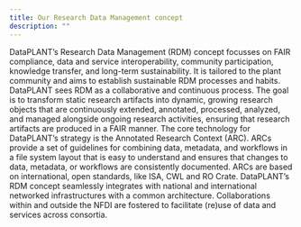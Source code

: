 ```yaml
---
title: Our Research Data Management concept
description: ""
---
```


DataPLANT’s Research Data Management (RDM) concept focusses on FAIR compliance, data and service interoperability, community participation, knowledge transfer, and long-term sustainability.
It is tailored to the plant community and aims to establish sustainable RDM processes and habits.
DataPLANT sees RDM as a collaborative and continuous process.
The goal is to transform static research artifacts into dynamic, growing research objects that are continuously extended, annotated, processed, analyzed, and managed alongside ongoing research activities, ensuring that research artifacts are produced in a FAIR manner.
The core technology for DataPLANT’s strategy is the Annotated Research Context (ARC).
ARCs provide a set of guidelines for combining data, metadata, and workflows in a file system layout that is easy to understand and ensures that changes to data, metadata, or workflows are consistently documented.
ARCs are based on international, open standards, like ISA, CWL and RO Crate.
DataPLANT’s RDM concept seamlessly integrates with national and international networked infrastructures with a common architecture.
Collaborations within and outside the NFDI are fostered to facilitate (re)use of data and services across consortia.